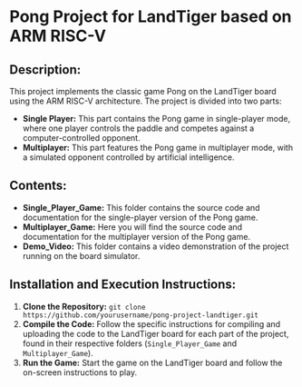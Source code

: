 # Pong Project for LandTiger based on ARM RISC-V

## Description:
This project implements the classic game Pong on the LandTiger board using the ARM RISC-V architecture. The project is divided into two parts:
- **Single Player:** This part contains the Pong game in single-player mode, where one player controls the paddle and competes against a computer-controlled opponent.
- **Multiplayer:** This part features the Pong game in multiplayer mode, with a simulated opponent controlled by artificial intelligence.

## Contents:
- **Single_Player_Game:** This folder contains the source code and documentation for the single-player version of the Pong game.
- **Multiplayer_Game:** Here you will find the source code and documentation for the multiplayer version of the Pong game.
- **Demo_Video:** This folder contains a video demonstration of the project running on the board simulator.

## Installation and Execution Instructions:
1. **Clone the Repository:** `git clone https://github.com/yourusername/pong-project-landtiger.git`
2. **Compile the Code:** Follow the specific instructions for compiling and uploading the code to the LandTiger board for each part of the project, found in their respective folders (`Single_Player_Game` and `Multiplayer_Game`).
3. **Run the Game:** Start the game on the LandTiger board and follow the on-screen instructions to play.
